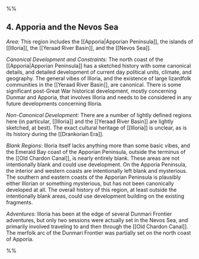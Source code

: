 %%

## 4. Apporia and the Nevos Sea

*Area:* This region includes the [[Apporia|Apporian Peninsula]], the islands of [[Illoria]], the [[Yeraad River Basin]], and the [[Nevos Sea]]. 

*Canonical Development and Constraints:* The north coast of the [[Apporia|Apporian Peninsula]] has a sketched history with some canonical details, and detailed development of current day political units, climate, and geography. The general vibes of Illoria, and the existence of large lizardfolk communities in the [[Yeraad River Basin]], are canonical. There is some significant post-Great War historical development, mostly concerning Dunmar and Apporia, that involves Illoria and needs to be considered in any future developments concerning Illoria. 

*Non-Canonical Development:* There are a number of lightly defined regions here (in particular, [[Illoria]] and the [[Yeraad River Basin]] are lightly sketched, at best). The exact cultural heritage of [[Illoria]] is unclear, as is its history during the [[Drankorian Era]].

*Blank Regions*: Illoria itself lacks anything more than some basic vibes, and the Emerald Bay coast of the Apporian Peninsula, outside the terminus of the [[Old Chardon Canal]], is nearly entirely blank. These areas are not intentionally blank and could use development. On the Apporia Peninsula, the interior and western coasts are intentionally left blank and mysterious. The southern and eastern coasts of the Apporian Peninsula is plausibly either Illorian or something mysterious, but has not been canonically developed at all.  The overall history of this region, at least outside the intentionally blank areas, could use development building on the existing fragments. 

*Adventures:* Illoria has been at the edge of several Dunmari Frontier adventures, but only two sessions were actually set in the Nevos Sea, and primarily involved traveling to and then through the [[Old Chardon Canal]]. The merfolk arc of the Dunmari Frontier was partially set on the north coast of Apporia. 

%%